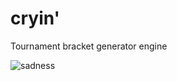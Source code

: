 # cryin'
Tournament bracket generator engine

![sadness](https://user-images.githubusercontent.com/41826375/82107691-9e810200-9764-11ea-881f-8ec6882d5788.jpg)
